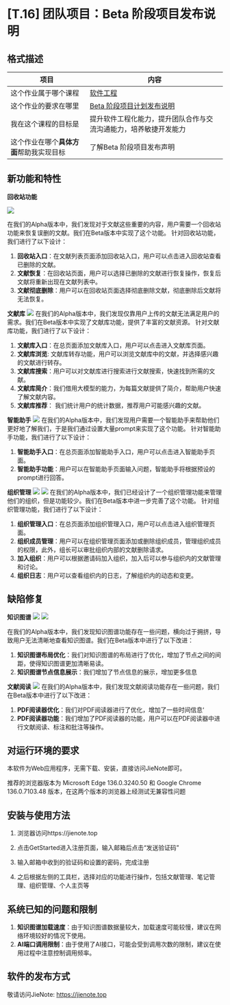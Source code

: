 # [T.16\] 团队项目：Beta 阶段项目发布说明

## 格式描述

| 项目                                     | 内容                                                         |
| ---------------------------------------- | ------------------------------------------------------------ |
| 这个作业属于哪个课程                     | [软件工程](https://edu.cnblogs.com/campus/buaa/BUAA_SE_2025_LR) |
| 这个作业的要求在哪里                     | [Beta 阶段项目计划发布说明](https://edu.cnblogs.com/campus/buaa/BUAA_SE_2025_LR/homework/13460) |
| 我在这个课程的目标是                     | 提升软件工程化能力，提升团队合作与交流沟通能力，培养敏捷开发能力 |
| 这个作业在哪个**具体方面**帮助我实现目标 | 了解Beta 阶段项目发布声明                                    |

## 新功能和特性

**回收站功能**

![](img/回收站.png)

在我们的Alpha版本中，我们发现对于文献这些重要的内容，用户需要一个回收站功能来恢复误删的文献。我们在Beta版本中实现了这个功能。
针对回收站功能，我们进行了以下设计：
1. **回收站入口**：在文献列表页面添加回收站入口，用户可以点击进入回收站查看已删除的文献。
2. **文献恢复**：在回收站页面，用户可以选择已删除的文献进行恢复操作，恢复后文献将重新出现在文献列表中。
3. **文献彻底删除**：用户可以在回收站页面选择彻底删除文献，彻底删除后文献将无法恢复。

**文献库**
![](img/文献库.png)
在我们的Alpha版本中，我们发现仅靠用户上传的文献无法满足用户的需求。我们在Beta版本中实现了文献库功能，提供了丰富的文献资源。
针对文献库功能，我们进行了以下设计：
1. **文献库入口**：在总页面添加文献库入口，用户可以点击进入文献库页面。
2. **文献库浏览**: 文献库转存功能，用户可以浏览文献库中的文献，并选择感兴趣的文献进行转存。
3. **文献库搜索**：用户可以对文献库进行搜索进行文献搜索，快速找到所需的文献。
4. **文献库简介**：我们借用大模型的能力，为每篇文献提供了简介，帮助用户快速了解文献内容。
5. **文献库推荐**： 我们统计用户的统计数据，推荐用户可能感兴趣的文献。

**智能助手**
![](img/chat.png)
在我们的Alpha版本中，我们发现用户需要一个智能助手来帮助他们更好地了解我们，于是我们通过设置大量prompt来实现了这个功能。
针对智能助手功能，我们进行了以下设计：
1. **智能助手入口**：在总页面添加智能助手入口，用户可以点击进入智能助手页面。
2. **智能助手功能**：用户可以在智能助手页面输入问题，智能助手将根据预设的prompt进行回答。

**组织管理**
![](img/组织.png)
![](img/组织内部.png)
在我们的Alpha版本中，我们已经设计了一个组织管理功能来管理他们的组织，但是功能较少。我们在Beta版本中进一步完善了这个功能。
针对组织管理功能，我们进行了以下设计：
1. **组织管理入口**：在总页面添加组织管理入口，用户可以点击进入组织管理页面。
2. **组织成员管理**：用户可以在组织管理页面添加或删除组织成员，管理组织成员的权限，此外，组长可以审批组织内部的文献删除请求。
3. **加入组织**：用户可以根据邀请码加入组织，加入后可以参与组织内的文献管理和讨论。
4. **组织日志**：用户可以查看组织内的日志，了解组织内的动态和变更。

## 缺陷修复
**知识图谱**
![](img/知识图谱1.png)
![](img/知识图谱2.png)

在我们的Alpha版本中，我们发现知识图谱功能存在一些问题，横向过于拥挤，导致用户无法清晰地查看知识图谱。我们在Beta版本中进行了以下改进：
1. **知识图谱布局优化**：我们对知识图谱的布局进行了优化，增加了节点之间的间距，使得知识图谱更加清晰易读。
2. **知识图谱节点信息展示**：我们增加了节点信息的展示，增加更多信息

**文献阅读**
![](img/pdf.png)
在我们的Alpha版本中，我们发现文献阅读功能存在一些问题，我们在Beta版本中进行了以下改进：
1. **PDF阅读器优化**：我们对PDF阅读器进行了优化，增加了一些时间信息‘
2. **PDF阅读器功能**：我们增加了PDF阅读器的功能，用户可以在PDF阅读器中进行文献阅读、标注和批注等操作。

## 对运行环境的要求
本软件为Web应用程序，无需下载、安装，直接访问JieNote即可。

推荐的浏览器版本为 Microsoft Edge 136.0.3240.50 和 Google Chrome 136.0.7103.48 版本，在这两个版本的浏览器上经测试无兼容性问题

## 安装与使用方法
1. 浏览器访问https://jienote.top

2. 点击GetStarted进入注册页面，输入邮箱后点击“发送验证码”

3. 输入邮箱中收到的验证码和设置的密码，完成注册

4. 之后根据左侧的工具栏，选择对应的功能进行操作，包括文献管理、笔记管理、组织管理、个人主页等

## 系统已知的问题和限制
1. **知识图谱加载速度**：由于知识图谱数据量较大，加载速度可能较慢，建议在网络环境较好的情况下使用。
2. **AI端口调用限制**：由于使用了AI接口，可能会受到调用次数的限制，建议在使用过程中注意控制调用频率。

## 软件的发布方式
敬请访问JieNote: https://jienote.top